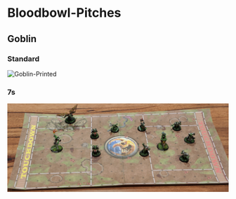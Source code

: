 # Bloodbowl-Pitches

## Goblin
### Standard
![Goblin-Printed](/Goblin/printed-images/goblin-pitch-printed.jpg)

### 7s
![Goblin-7s-Printed](/Goblin/printed-images/goblin-7s-printed.jpg)